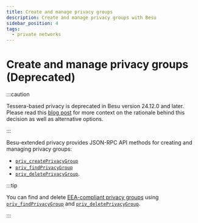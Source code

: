 ```yaml
---
title: Create and manage privacy groups
description: Create and manage privacy groups with Besu
sidebar_position: 4
tags:
  - private networks
---
```


# Create and manage privacy groups (Deprecated)

:::caution

Tessera-based privacy is deprecated in Besu version 24.12.0 and later. Please read this [blog post](https://www.lfdecentralizedtrust.org/blog/sunsetting-tessera-and-simplifying-hyperledger-besu) for more context on the rationale behind this decision as well as alternative options.

:::

Besu-extended privacy provides JSON-RPC API methods for creating and managing privacy groups:

- [`priv_createPrivacyGroup`](../../reference/api/index.md#priv_createprivacygroup)
- [`priv_findPrivacyGroup`](../../reference/api/index.md#priv_findprivacygroup)
- [`priv_deletePrivacyGroup`](../../reference/api/index.md#priv_deleteprivacygroup).

:::tip

You can find and delete [EEA-compliant privacy groups](../../concepts/privacy/privacy-groups.md) using [`priv_findPrivacyGroup`](../../reference/api/index.md#priv_findprivacygroup) and [`priv_deletePrivacyGroup`](../../reference/api/index.md#priv_deleteprivacygroup).

:::

